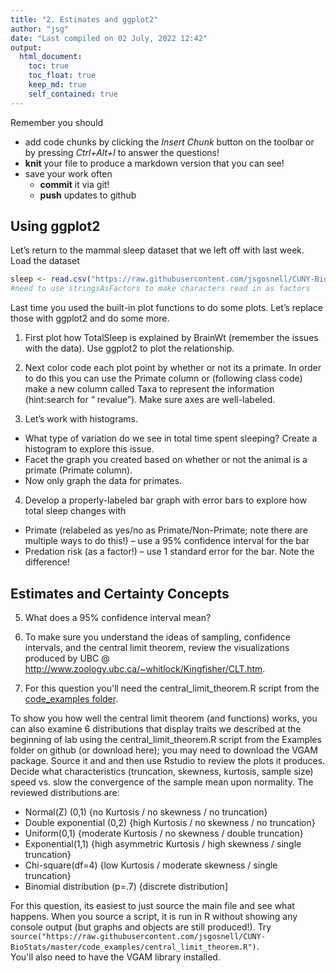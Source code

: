 ```yaml
---
title: "2. Estimates and ggplot2"
author: "jsg"
date: "Last compiled on 02 July, 2022 12:42"
output:
  html_document:
    toc: true
    toc_float: true
    keep_md: true
    self_contained: true
---
```



Remember you should

* add code chunks by clicking the *Insert Chunk* button on the toolbar or by
pressing *Ctrl+Alt+I* to answer the questions!
* **knit** your file to produce a markdown version that you can see!
* save your work often 
  * **commit** it via git!
  * **push** updates to github

## Using ggplot2
Let’s return to the mammal sleep dataset that we left off with last week. 
Load the dataset

```r
sleep <- read.csv("https://raw.githubusercontent.com/jsgosnell/CUNY-BioStats/master/datasets/sleep.csv", stringsAsFactors = T)
#need to use stringsAsFactors to make characters read in as factors
```
Last time you used the built-in plot functions to do some plots. Let’s replace 
those with ggplot2 and do some more.

1. First plot how TotalSleep is explained by BrainWt (remember the issues with 
the data).  Use ggplot2 to plot the relationship.

2. Next color code each plot point by whether or not its a primate.  In order 
to do this you can use the Primate column or (following class code) make a new 
column called Taxa to represent the information (hint:search for “ revalue”). 
Make sure axes are well-labeled.

3. Let’s work with histograms.
* What type of variation do we see in total time spent sleeping? Create a 
histogram to explore this issue.
* Facet the graph you created based on whether or not the animal is a primate 
(Primate column).
* Now only graph the data for primates.

4. Develop a properly-labeled bar graph with error bars to explore how total 
sleep changes with 
* Primate (relabeled as yes/no as Primate/Non-Primate; note 
there are multiple ways to do this!) – use a 95% confidence interval for the bar
* Predation risk (as a factor!) – use 1 standard error for the bar. Note the difference!

## Estimates and Certainty Concepts

5. What does a 95% confidence interval mean?

6. To make sure you understand the ideas of sampling, confidence intervals, and the central limit theorem, review the visualizations produced by UBC @ http://www.zoology.ubc.ca/~whitlock/Kingfisher/CLT.htm.  

7. For this question you'll need the 
central_limit_theorem.R script from the 
[code_examples folder](https://github.com/jsgosnell/CUNY-BioStats/tree/master/code_examples).

To show you how well the central limit theorem (and functions) works, you can also examine 6
distributions that display traits we described at the beginning of lab using the
central_limit_theorem.R script from the Examples folder on github (or download here);
you may need to download the VGAM package.  Source it and and then use Rstudio to review the plots
it produces. Decide what characteristics (truncation, skewness, kurtosis, sample size) speed vs.
slow the convergence of the sample mean upon normality.  The reviewed distributions are:

* Normal(Z) (0,1)  {no Kurtosis / no skewness / no truncation}
* Double exponential (0,2) {high Kurtosis / no skewness / no truncation}
* Uniform(0,1) {moderate Kurtosis / no skewness / double truncation}
* Exponential(1,1)  {high asymmetric Kurtosis / high skewness / single truncation} 
* Chi-square(df=4) {low Kurtosis / moderate skewness / single truncation} 
* Binomial distribution (p=.7) {discrete distribution]

For this question, its easiest to just source the main file and see what happens.
When you source a script, it is run in R without showing any console output
(but graphs and objects are still produced!).  Try 
`source("https://raw.githubusercontent.com/jsgosnell/CUNY-BioStats/master/code_examples/central_limit_theorem.R")`.  
You'll also need to have the VGAM library installed.

